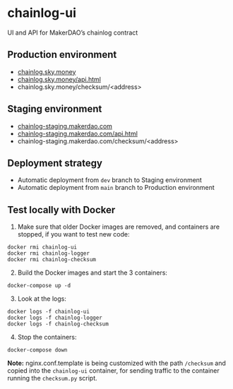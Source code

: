 # chainlog-ui
UI and API for MakerDAO’s chainlog contract

## Production environment

* [chainlog.sky.money](https://chainlog.sky.money)
* [chainlog.sky.money/api.html](https://chainlog.sky.money/api.html)
* chainlog.sky.money/checksum/\<address\>

## Staging environment

* [chainlog-staging.makerdao.com](https://chainlog-staging.makerdao.com)
* [chainlog-staging.makerdao.com/api.html](https://chainlog-staging.makerdao.com/api.html)
* chainlog-staging.makerdao.com/checksum/\<address\>

## Deployment strategy

* Automatic deployment from `dev` branch to Staging environment
* Automatic deployment from `main` branch to Production environment

## Test locally with Docker
1. Make sure that older Docker images are removed, and containers are stopped, if you want to test new code:
```
docker rmi chainlog-ui
docker rmi chainlog-logger
docker rmi chainlog-checksum
```
2. Build the Docker images and start the 3 containers:
```
docker-compose up -d
```
3. Look at the logs:
```
docker logs -f chainlog-ui
docker logs -f chainlog-logger
docker logs -f chainlog-checksum
```
4. Stop the containers:
```
docker-compose down
```

**Note:** nginx.conf.template is being customized with the path `/checksum` and copied into the `chainlog-ui` container, for sending traffic to the container running the `checksum.py` script.
